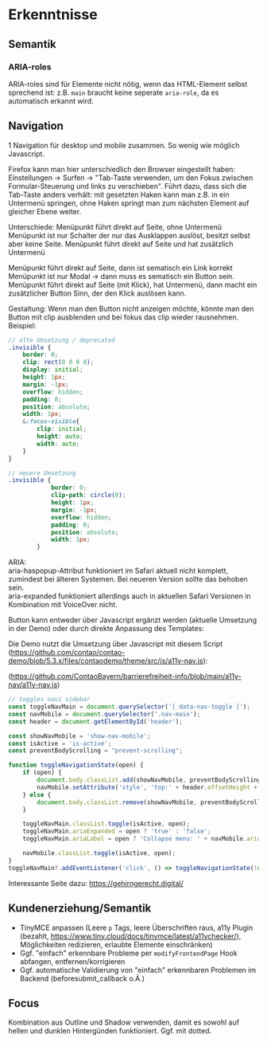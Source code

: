 # Erkenntnisse

## Semantik
### ARIA-roles
ARIA-roles sind für Elemente nicht nötig, wenn das HTML-Element selbst sprechend ist: z.B. `main` braucht keine seperate `aria-role`, da es automatisch erkannt wird.


## Navigation
1 Navigation für desktop und mobile zusammen. So wenig wie möglich Javascript.

Firefox kann man hier unterschiedlich den Browser eingestellt haben: Einstellungen -> Surfen -> "Tab-Taste verwenden, um den Fokus zwischen Formular-Steuerung und links zu verschieben". Führt dazu, dass sich die Tab-Taste anders verhält: mit gesetzten Haken kann man z.B. in ein Untermenü springen, ohne Haken springt man zum nächsten Element auf gleicher Ebene weiter.

Unterschiede:
Menüpunkt führt direkt auf Seite, ohne Untermenü
Menüpunkt ist nur Schalter der nur das Ausklappen auslöst, besitzt selbst aber keine Seite.
Menüpunkt führt direkt auf Seite und hat zusätzlich Untermenü

Menüpunkt führt direkt auf Seite, dann ist sematisch ein Link <a> korrekt
Menüpunkt ist nur Modal -> dann muss es sematisch ein Button sein.
Menüpunkt führt direkt auf Seite (mit Klick), hat Untermenü, dann macht ein zusätzlicher Button Sinn, der den Klick auslösen kann.


Gestaltung:
Wenn man den Button nicht anzeigen möchte, könnte man den Button mit clip ausblenden und bei fokus das clip wieder rausnehmen.
Beispiel:
```scss
// alte Umsetzung / deprecated
.invisible {
	border: 0;
	clip: rect(0 0 0 0);
	display: initial;
	height: 1px;
	margin: -1px;
	overflow: hidden;
	padding: 0;
	position: absolute;
	width: 1px;
	&:focus-visible{
		clip: initial;
		height: auto;
		width: auto;
	}
}
```
```scss
// neuere Umsetzung
.invisible {
            border: 0;
            clip-path: circle(0);
            height: 1px;
            margin: -1px;
            overflow: hidden;
            padding: 0;
            position: absolute;
            width: 1px;
        }
```

ARIA: \
aria-haspopup-Attribut funktioniert im Safari aktuell nicht komplett, zumindest bei älteren Systemen. Bei neueren Version sollte das behoben sein. \
aria-expanded funktioniert allerdings auch in aktuellen Safari Versionen in Kombination mit VoiceOver nicht.

Button kann entweder über Javascript ergänzt werden (aktuelle Umsetzung in der Demo) oder durch direkte Anpassung des Templates:


Die Demo nutzt die Umsetzung über Javascript mit diesem Script (https://github.com/contao/contao-demo/blob/5.3.x/files/contaodemo/theme/src/js/a11y-nav.js):

(https://github.com/ContaoBayern/barrierefreiheit-info/blob/main/a11y-nav/a11y-nav.js)

```js
// toggles navi sidebar
const toggleNavMain = document.querySelector('[ data-nav-toggle ]');
const navMobile = document.querySelector('.nav-main');
const header = document.getElementById('header');

const showNavMobile = 'show-nav-mobile';
const isActive = 'is-active';
const preventBodyScrolling = "prevent-scrolling";

function toggleNavigationState(open) {
    if (open) {
        document.body.classList.add(showNavMobile, preventBodyScrolling);
        navMobile.setAttribute('style', 'top:' + header.offsetHeight + 'px;');
    } else {
        document.body.classList.remove(showNavMobile, preventBodyScrolling);
    }

    toggleNavMain.classList.toggle(isActive, open);
    toggleNavMain.ariaExpanded = open ? 'true' : 'false';
    toggleNavMain.ariaLabel = open ? 'Collapse menu: ' + navMobile.ariaLabel : 'Expand menu: ' + navMobile.ariaLabel;

    navMobile.classList.toggle(isActive, open);
}
toggleNavMain?.addEventListener('click', () => toggleNavigationState(!document.body.classList.contains(showNavMobile)));

```

Interessante Seite dazu: https://gehirngerecht.digital/


## Kundenerziehung/Semantik

 - TinyMCE anpassen (Leere `p` Tags, leere Überschriften raus, a11y Plugin (bezahlt, https://www.tiny.cloud/docs/tinymce/latest/a11ychecker/), Möglichkeiten redizieren, erlaubte Elemente einschränken)
 - Ggf. "einfach" erkennbare Probleme per `modifyFrontendPage` Hook abfangen, entfernen/korrigieren
 - Ggf. automatische Validierung von "einfach" erkennbaren Problemen im Backend (beforesubmit_callback o.Ä.)

## Focus
Kombination aus Outline und Shadow verwenden, damit es sowohl auf hellen und dunklen Hintergünden funktioniert. Ggf. mit dotted.
